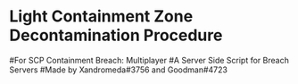 # Light Containment Zone Decontamination Procedure
#For SCP Containment Breach: Multiplayer
#A Server Side Script for Breach Servers
#Made by Xandromeda#3756 and Goodman#4723
